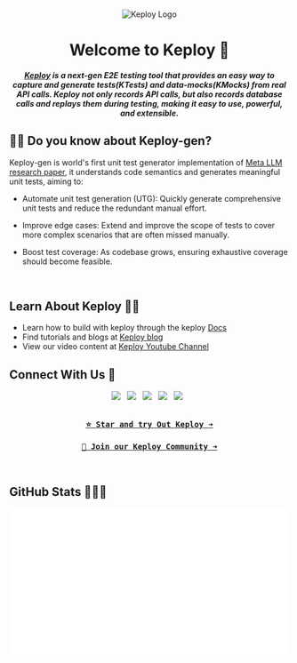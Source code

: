 <br>

<p style="text-align:center;" align="center">
      <td align="center"><img src="https://avatars.githubusercontent.com/u/92252339?s=200&v=4" width="200px;" alt="Keploy Logo"/>
      </td>
</p>
<h1 align="center"> Welcome to Keploy 👋 </h1>

<!-- <h3 align="center">
  <b><a href="https://join.slack.com/t/keploy/shared_invite/zt-12rfbvc01-o54cOG0X1G6eVJTuI_orSA">Slack</a></b>
  •
  <a href="https://github.com/keploy">Github</a>
  •
  <a href="https://www.linkedin.com/company/keploy/">LinkedIN</a>
  •
  <a href="https://twitter.com/Keployio">Twitter</a>
  •
  <a href="https://www.youtube.com/channel/UC6OTg7F4o0WkmNtSoob34lg">Youtube</a>
  •
  <a href="https://discord.gg/jdTCGQFFw3">Discord</a>
  
</h3> -->
<h5 align="center">

[Keploy](https://keploy.io/) is a next-gen E2E testing tool that provides an easy way to capture and generate tests(KTests) and data-mocks(KMocks) from real API calls. Keploy not only records API calls, but also records database calls and replays them during testing, making it easy to use, powerful, and extensible.

## 👨‍💻 Do you know about Keploy-gen?

Keploy-gen is world's first unit test generator implementation of [Meta LLM research paper](https://arxiv.org/pdf/2402.09171), it understands code semantics and generates meaningful unit tests, aiming to:

- Automate unit test generation (UTG): Quickly generate comprehensive unit tests and reduce the  redundant manual effort.

- Improve edge cases: Extend and improve the scope of tests to cover more complex scenarios that are often missed manually.

- Boost test coverage: As codebase grows, ensuring exhaustive coverage should become feasible.


</h5>

<br>

## Learn About Keploy 🧑‍🎓

- Learn how to build with keploy through the keploy [Docs](https://keploy.io/docs/)
- Find tutorials and blogs at [Keploy blog](https://keploy.io/blog)
- View our video content at [Keploy Youtube Channel](https://www.youtube.com/@keploy)

## Connect With Us 👥

<p align="center">
  <a href="https://twitter.com/keployio" target="_blank"><img src="https://img.shields.io/badge/Twitter-1D9BF0.svg?style=for-the-badge&logo=Twitter&logoColor=white"></a>
  	&nbsp;
   <a href="https://www.linkedin.com/company/keploy/" target="_blank"><img src="https://img.shields.io/badge/LinkedIn-0A66C2.svg?style=for-the-badge&logo=LinkedIn&logoColor=white"></a>
  	&nbsp;
   <a href="https://community.keploy.io/" target="_blank"><img src="https://img.shields.io/badge/Blog-0A0A0A.svg?style=for-the-badge&logo=rss&logoColor=white"></a>
  	&nbsp;
   <a href="https://join.slack.com/t/keploy/shared_invite/zt-23foxf3k0-zcsxyOHLMt40K1RCUsefkA" target="_blank"><img src="https://img.shields.io/badge/Slack-4A154B?style=for-the-badge&logo=slack&logoColor=white"></a>
  	&nbsp;
   <a href="https://docs.keploy.io" target="_blank"><img src="https://img.shields.io/badge/Documentation-FF914D?style=for-the-badge&logo=mdnwebdocs&logoColor=white"></a>
  	&nbsp;
</p>

<div align="center">

[<kbd><br><b> ⭐ Star and try Out Keploy ➜ </b><br></kbd>](https://keploy.io) [<kbd><br><b> 👥 Join our Keploy Community ➜ </b><br></kbd>](https://join.slack.com/t/keploy/shared_invite/zt-23foxf3k0-zcsxyOHLMt40K1RCUsefkA)

</div>

<br>

## GitHub Stats 🧑🏻‍💻

<p align="center">
    <img width="500" src="../github-metrics.svg" alt="GitHub Stats">
</p>

